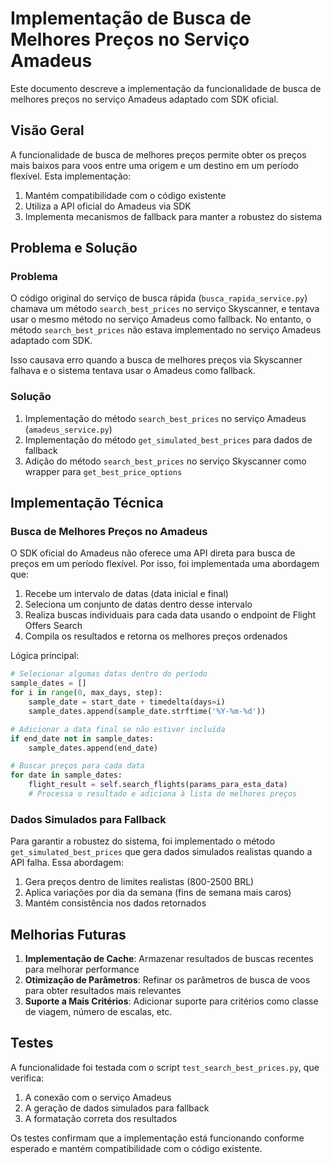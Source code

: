 # Implementação de Busca de Melhores Preços no Serviço Amadeus

Este documento descreve a implementação da funcionalidade de busca de melhores preços no serviço Amadeus adaptado com SDK oficial.

## Visão Geral

A funcionalidade de busca de melhores preços permite obter os preços mais baixos para voos entre uma origem e um destino em um período flexível. Esta implementação:

1. Mantém compatibilidade com o código existente
2. Utiliza a API oficial do Amadeus via SDK
3. Implementa mecanismos de fallback para manter a robustez do sistema

## Problema e Solução

### Problema

O código original do serviço de busca rápida (`busca_rapida_service.py`) chamava um método `search_best_prices` no serviço Skyscanner, e tentava usar o mesmo método no serviço Amadeus como fallback. No entanto, o método `search_best_prices` não estava implementado no serviço Amadeus adaptado com SDK.

Isso causava erro quando a busca de melhores preços via Skyscanner falhava e o sistema tentava usar o Amadeus como fallback.

### Solução

1. Implementação do método `search_best_prices` no serviço Amadeus (`amadeus_service.py`)
2. Implementação do método `get_simulated_best_prices` para dados de fallback
3. Adição do método `search_best_prices` no serviço Skyscanner como wrapper para `get_best_price_options`

## Implementação Técnica

### Busca de Melhores Preços no Amadeus

O SDK oficial do Amadeus não oferece uma API direta para busca de preços em um período flexível. Por isso, foi implementada uma abordagem que:

1. Recebe um intervalo de datas (data inicial e final)
2. Seleciona um conjunto de datas dentro desse intervalo
3. Realiza buscas individuais para cada data usando o endpoint de Flight Offers Search
4. Compila os resultados e retorna os melhores preços ordenados

Lógica principal:
```python
# Selecionar algumas datas dentro do período
sample_dates = []
for i in range(0, max_days, step):
    sample_date = start_date + timedelta(days=i)
    sample_dates.append(sample_date.strftime('%Y-%m-%d'))

# Adicionar a data final se não estiver incluída
if end_date not in sample_dates:
    sample_dates.append(end_date)

# Buscar preços para cada data
for date in sample_dates:
    flight_result = self.search_flights(params_para_esta_data)
    # Processa o resultado e adiciona à lista de melhores preços
```

### Dados Simulados para Fallback

Para garantir a robustez do sistema, foi implementado o método `get_simulated_best_prices` que gera dados simulados realistas quando a API falha. Essa abordagem:

1. Gera preços dentro de limites realistas (800-2500 BRL)
2. Aplica variações por dia da semana (fins de semana mais caros)
3. Mantém consistência nos dados retornados

## Melhorias Futuras

1. **Implementação de Cache**: Armazenar resultados de buscas recentes para melhorar performance
2. **Otimização de Parâmetros**: Refinar os parâmetros de busca de voos para obter resultados mais relevantes
3. **Suporte a Mais Critérios**: Adicionar suporte para critérios como classe de viagem, número de escalas, etc.

## Testes

A funcionalidade foi testada com o script `test_search_best_prices.py`, que verifica:

1. A conexão com o serviço Amadeus
2. A geração de dados simulados para fallback
3. A formatação correta dos resultados

Os testes confirmam que a implementação está funcionando conforme esperado e mantém compatibilidade com o código existente.